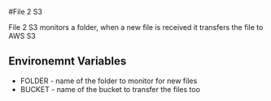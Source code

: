#File 2 S3

File 2 S3 monitors a folder, when a new file is received it transfers the file to AWS S3

## Environemnt Variables
* FOLDER - name of the folder to monitor for new files
* BUCKET - name of the bucket to transfer the files too

